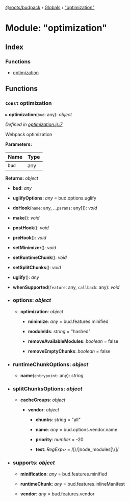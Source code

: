 [@roots/budpack](../README.md) › [Globals](../globals.md) › ["optimization"](_optimization_.md)

# Module: "optimization"

## Index

### Functions

* [optimization](_optimization_.md#const-optimization)

## Functions

### `Const` optimization

▸ **optimization**(`bud`: any): *object*

*Defined in [optimization.js:7](https://github.com/roots/bud-support/blob/bc9161d/src/budpack/builder/webpack/optimization.js#L7)*

Webpack optimization

**Parameters:**

Name | Type |
------ | ------ |
`bud` | any |

**Returns:** *object*

* **bud**: *any*

* **uglifyOptions**: *any* = bud.options.uglify

* **doHook**(`name`: any, ...`params`: any[]): *void*

* **make**(): *void*

* **postHook**(): *void*

* **preHook**(): *void*

* **setMinimizer**(): *void*

* **setRuntimeChunk**(): *void*

* **setSplitChunks**(): *void*

* **uglify**(): *any*

* **whenSupported**(`feature`: any, `callback`: any): *void*

* ### **options**: *object*

  * **optimization**: *object*

    * **minimize**: *any* = bud.features.minified

    * **moduleIds**: *string* = "hashed"

    * **removeAvailableModules**: *boolean* = false

    * **removeEmptyChunks**: *boolean* = false

* ### **runtimeChunkOptions**: *object*

  * **name**(`entrypoint`: any): *string*

* ### **splitChunksOptions**: *object*

  * **cacheGroups**: *object*

    * **vendor**: *object*

      * **chunks**: *string* = "all"

      * **name**: *any* = bud.options.vendor.name

      * **priority**: *number* = -20

      * **test**: *RegExp‹›* = /[\\/]node_modules[\\/]/

* ### **supports**: *object*

  * **minification**: *any* = bud.features.minified

  * **runtimeChunk**: *any* = bud.features.inlineManifest

  * **vendor**: *any* = bud.features.vendor
